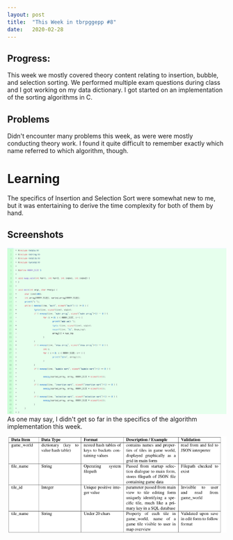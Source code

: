 ```yaml
---
layout: post
title:  "This Week in tbrpggepp #8"
date:   2020-02-28
---
```


## Progress:
This week we mostly covered theory content relating to insertion, bubble, and selection sorting. We performed multiple exam questions during class and I got working on my data dictionary. I got started on an implementation of the sorting algorithms in C.
## Problems
Didn't encounter many problems this week, as were were mostly conducting theory work. I found it quite difficult to remember exactly which name referred to which algorithm, though.
# Learning
The specifics of Insertion and Selection Sort were somewhat new to me, but it was entertaining to derive the time complexity for both of them by hand.

## Screenshots
![Sort C Prac Code](/assets/sort.png)
As one may say, I didn't get so far in the specifics of the algorithm implementation this week.

![Data Dictionary](/assets/early_datadict.png)

